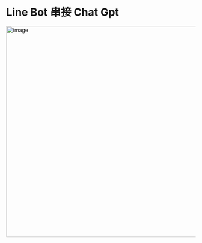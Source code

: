  <h1>Line Bot 串接 Chat Gpt</h1>

<img width="561" alt="image" src="https://github.com/ShaoweiTeng-lab/LineBot/assets/50354880/6d5111b0-781c-424f-841b-57d8bc102972">





 
 
